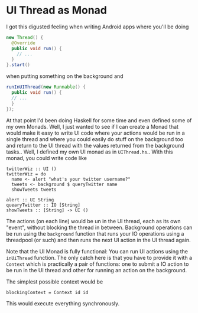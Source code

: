 UI Thread as Monad
==================

I got this digusted feeling when writing Android apps where you'll be
doing

~~~ .java
new Thread() {
  @Override
  public void run() {
    // ...
  }
}.start()
~~~

when putting something on the background and

~~~ .java 
runInUIThread(new Runnable() {
  public void run() {
  // ...
  }
});
~~~

At that point I'd been doing Haskell for some time and even defined some
of my own Monads. Well, I just wanted to see if I can create a Monad
that would make it easy to write UI code where your actions would be run
in a single thread and where you could easily do stuff on the background
too and return to the UI thread with the values returned from the
background tasks.. Well, I defined my own UI monad as in `UIThread.hs`..
With this monad, you could write code like

~~~ .haskell
twitterWiz :: UI ()
twitterWiz = do
  name <- alert "what's your twitter username?"
  tweets <- background $ queryTwitter name
  showTweets tweets

alert :: UI String
quearyTwitter :: IO [String]
showTweets :: [String] -> UI ()
~~~

The actions (on each line) would be un in the UI thread, each as
its own "event", without blocking the thread in between. Background
operations can be run using the `background` function that runs your IO
operations using a threadpool (or such) and then runs the next UI action
in the UI thread again.

Note that the UI Monad is fully functional: You can run UI actions using
the `inUiThread` function. The only catch here is that you have to
provide it with a `Context` which is practically a pair of functions:
one to submit a IO action to be run in the UI thread and other for
running an action on the background.

The simplest possible context would be

~~~ .haskell
blockingContext = Context id id
~~~

This would execute everything synchronously.


